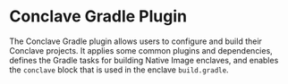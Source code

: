 # Conclave Gradle Plugin

The Conclave Gradle plugin allows users to configure and build their Conclave projects. It applies some
common plugins and dependencies, defines the Gradle tasks for building Native Image enclaves, and
enables the `conclave` block that is used in the enclave `build.gradle`.
